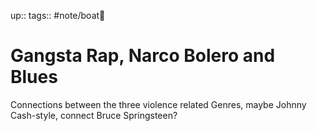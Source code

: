 up:: 
tags:: #note/boat🚤 

# Gangsta Rap, Narco Bolero and Blues

Connections between the three violence related Genres, maybe Johnny Cash-style, connect Bruce Springsteen?
